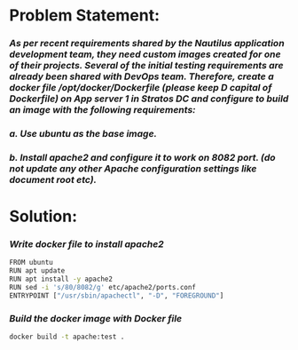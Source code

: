 # Problem Statement:
### *As per recent requirements shared by the Nautilus application development team, they need custom images created for one of their projects. Several of the initial testing requirements are already been shared with DevOps team. Therefore, create a docker file /opt/docker/Dockerfile (please keep D capital of Dockerfile) on App server 1 in Stratos DC and configure to build an image with the following requirements:*

### *a. Use ubuntu as the base image.*
### *b. Install apache2 and configure it to work on 8082 port. (do not update any other Apache configuration settings like document root etc).*

# Solution:

### *Write docker file to install apache2*
```bash
FROM ubuntu
RUN apt update
RUN apt install -y apache2
RUN sed -i 's/80/8082/g' etc/apache2/ports.conf
ENTRYPOINT ["/usr/sbin/apachectl", "-D", "FOREGROUND"]
```
### *Build the docker image with Docker file*

```bash
docker build -t apache:test .
```

